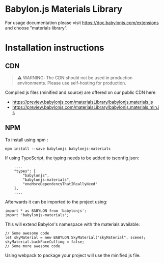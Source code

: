 Babylon.js Materials Library
=====================

For usage documentation please visit https://doc.babylonjs.com/extensions and choose "materials library".

# Installation instructions

## CDN

> ⚠️ WARNING: The CDN should not be used in production environments. Please use self-hosting for production.

Compiled js files (minified and source) are offered on our public CDN here:

* https://preview.babylonjs.com/materialsLibrary/babylonjs.materials.js
* https://preview.babylonjs.com/materialsLibrary/babylonjs.materials.min.js

## NPM

To install using npm :

```
npm install --save babylonjs babylonjs-materials
```

If using TypeScript, the typing needs to be added to tsconfig.json:

```
    ....
    "types": [
        "babylonjs",
        "babylonjs-materials",
        "oneMoreDependencyThatIReallyNeed"
    ],
    ....
```

Afterwards it can be imported to the project using:

```
import * as BABYLON from 'babylonjs';
import 'babylonjs-materials';
```

This will extend Babylon's namespace with the materials available:

```
// Some awesome code
let skyMaterial = new BABYLON.SkyMaterial("skyMaterial", scene);
skyMaterial.backFaceCulling = false;
// Some more awesome code
```

Using webpack to package your project will use the minified js file.
